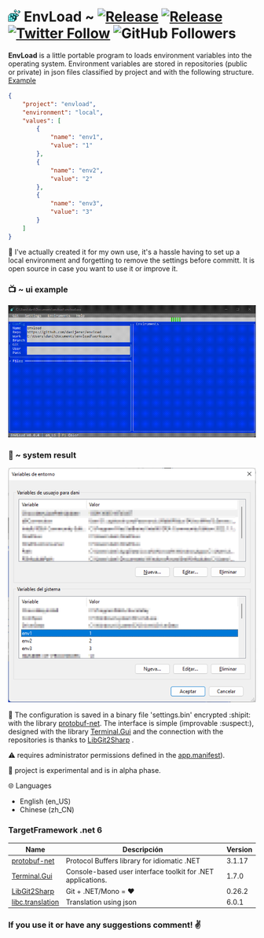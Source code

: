 # <img src="img/regedit.png" height = "25"> EnvLoad ~ [![Release](https://img.shields.io/badge/alpha-v0.0.4-orange)](https://github.com/danijerez/envload/releases) [![Release](https://img.shields.io/badge/dotnet-6.0-purple)](https://dotnet.microsoft.com/en-us/download/dotnet/6.0) [![Twitter Follow](https://img.shields.io/twitter/follow/d4nijerez?style=social)](https://twitter.com/d4nijerez) ![GitHub Followers](https://img.shields.io/github/followers/danijerez?style=social) 

<b>EnvLoad</b> is a little portable program to loads environment variables into the operating system.
Environment variables are stored in repositories (public or private) in json files classified by project and with the following structure.
[Example](https://github.com/danijerez/envload/blob/envs/envload_local.json)
```json
{
    "project": "envload",
    "environment": "local",
    "values": [
        {
            "name": "env1",
            "value": "1"
        },
        {
            "name": "env2",
            "value": "2"
        },
        {
            "name": "env3",
            "value": "3"
        }
    ]
}
```

:moyai: I've actually created it for my own use, it's a hassle having to set up a local environment and forgetting to remove the settings before committ. It is open source in case you want to use it or improve it.

### :tv: ~ ui example
<img src="img/envload.gif"> 

### :page_with_curl: ~ system result
<img src="img/system_envs.png">

:floppy_disk: The configuration is saved in a binary file 'settings.bin' encrypted :shipit: with the library [protobuf-net](https://github.com/protobuf-net/protobuf-net). The interface is simple (improvable :suspect:), designed with the library [Terminal.Gui](https://github.com/migueldeicaza/gui.cs/) and the connection with the repositories is thanks to [LibGit2Sharp](https://github.com/libgit2/libgit2sharp/) .

:warning: requires administrator permissions defined in the [app.manifest](https://github.com/danijerez/envload/blob/main/src/app.manifest)).

:construction: project is experimental and is in alpha phase.

🌐 Languages
* English (en_US) 
* Chinese (zh_CN)

### TargetFramework .net 6
| Name        | Descripción | Version     |
| ----------- | ----------- | ----------- |
| [protobuf-net](https://github.com/protobuf-net/protobuf-net)          | Protocol Buffers library for idiomatic .NET                        |3.1.17|
| [Terminal.Gui](https://github.com/migueldeicaza/gui.cs/)              | Console-based user interface toolkit for .NET applications.        |1.7.0|
| [LibGit2Sharp](https://github.com/libgit2/libgit2sharp/)              | Git + .NET/Mono = ❤                                               |0.26.2|
| [libc.translation](https://github.com/saeidjoker/libc.translation/)   | Translation using json                                             |6.0.1|

### If you use it or have any suggestions comment! ✌️
